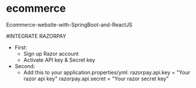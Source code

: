 # ecommerce
Ecommerce-website-with-SpringBoot-and-ReactJS

#INTEGRATE RAZORPAY 
- First:
  - Sign up Razor account
  - Activate API key & Secret key
- Second:
  + Add this to your application.properties/yml:
    razorpay.api.key = "Your razor api key"
    razorpay.api.secret = "Your razor secret key"
